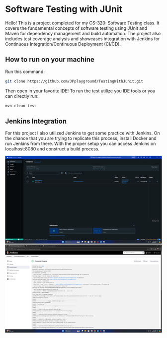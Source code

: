 # Software Testing with JUnit

Hello! This is a project completed for my CS-320: Software Testing class. It covers the fundamental concepts of software testing using JUnit and Maven for dependency management and build automation. The project also includes test coverage analysis and showcases integration with Jenkins for Continuous Integration/Continuous Deployment (CI/CD).
## How to run on your machine

Run this command:

```bash
git clone https://github.com/JPplayground/TestingWithJunit.git
```

Then open in your favorite IDE! To run the test utilize you IDE tools or you can directly run:

```bash
mvn clean test
```

## Jenkins Integration

For this project I also utilized Jenkins to get some practice with Jenkins. On the chance that you are trying to replicate this process,
install Docker and run Jenkins from there.  With the proper setup you can access Jenkins on localhost:8080 and construct a build process.

![Docker container running](images/docker-container-running.png)
![Jenkins Build Output](images/jenkins-build-result.png)